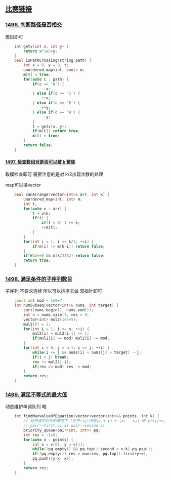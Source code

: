 ## [比赛链接](https://leetcode.cn/contest/weekly-contest-195/)


### [1496. 判断路径是否相交](https://leetcode.cn/problems/path-crossing/)

模拟即可

```c++
    int getv(int x, int y) {
        return x*1e5+y;
    }
    bool isPathCrossing(string path) {
        int x = 0, y = 0, t;
        unordered_map<int, bool> m;
        m[0] = true;
        for(auto c : path) {
            if(c == 'N') {
                --x;
            } else if(c == 'S') {
                ++x;
            } else if(c == 'E') {
                ++y;
            } else if(c == 'W') {
                --y;
            }
            t = getv(x, y);
            if(m[t]) return true;
            m[t] = true;
        }
        return false;
    }
```

#### [1497. 检查数组对是否可以被 k 整除](https://leetcode.cn/problems/check-if-array-pairs-are-divisible-by-k/) 

取模检查即可 需要注意的是对 k/2出现次数的处理

map可以换vector

```c++
    bool canArrange(vector<int>& arr, int k) {
        unordered_map<int, int> m;
        int t;
        for(auto v : arr) {
            t = v%k;
            if(t) {
                if(t < 0) t += k;
                ++m[t];
            }
        }
        for(int i = 1; i <= k/2; ++i) {
            if(m[i] != m[k-i]) return false;
        }
        if(k%2==0 && m[k/2]%2) return false;
        return true;
    }
```

### [1498. 满足条件的子序列数目](https://leetcode.cn/problems/number-of-subsequences-that-satisfy-the-given-sum-condition/)

子序列 不要求连续 所以可以排序去做 双指针即可

```c++
    const int mod = 1e9+7;
    int numSubseq(vector<int>& nums, int target) {
        sort(nums.begin(), nums.end());
        int n = nums.size(), res = 0;
        vector<int> mul2(1e5+5);
        mul2[0] = 1;
        for(int i = 1; i <= n; ++i) {
            mul2[i] = mul2[i-1] << 1;
            if(mul2[i] >= mod) mul2[i] -= mod;
        }
        for(int i = 0, j = n-1; i <= j; ++i) {
            while(i <= j && nums[i] + nums[j] > target) --j;
            if(i > j) break;
            res += mul2[j-i];
            if(res >= mod) res -= mod;
        }
        return res;
    }
```

### [1499. 满足不等式的最大值](https://leetcode.cn/problems/max-value-of-equation/)

动态维护单调队列 略

```c++
    int findMaxValueOfEquation(vector<vector<int>>& points, int k) {
        // 动态维护队列的情况下 (对于i<j)所求yi + yj + |xi - xj| 即 yi+yj+xj-xi 所以在满足 xj-xi <= k的情况下找最大的yi-xi
        // pair->first yi-xi pair->second xi
        priority_queue<pair<int, int>> pq;
        int res = -1e9;
        for(auto v : points) {
            int x = v[0], y = v[1];
            while(!pq.empty() && pq.top().second < x-k) pq.pop();
            if(!pq.empty()) res = max(res, pq.top().first+y+x);
            pq.push({y-x, x});
        }
        return res;
    }
```
